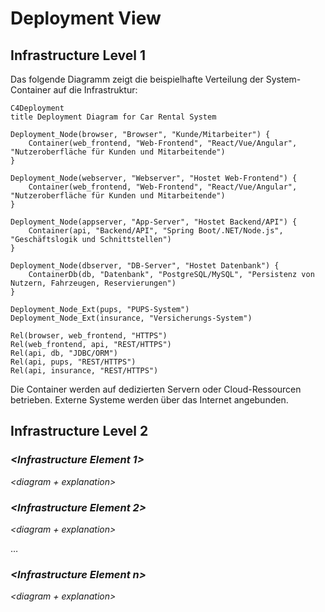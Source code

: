 # Deployment View

## Infrastructure Level 1

Das folgende Diagramm zeigt die beispielhafte Verteilung der System-Container auf die Infrastruktur:

```mermaid
C4Deployment
title Deployment Diagram for Car Rental System

Deployment_Node(browser, "Browser", "Kunde/Mitarbeiter") {
    Container(web_frontend, "Web-Frontend", "React/Vue/Angular", "Nutzeroberfläche für Kunden und Mitarbeitende")
}

Deployment_Node(webserver, "Webserver", "Hostet Web-Frontend") {
    Container(web_frontend, "Web-Frontend", "React/Vue/Angular", "Nutzeroberfläche für Kunden und Mitarbeitende")
}

Deployment_Node(appserver, "App-Server", "Hostet Backend/API") {
    Container(api, "Backend/API", "Spring Boot/.NET/Node.js", "Geschäftslogik und Schnittstellen")
}

Deployment_Node(dbserver, "DB-Server", "Hostet Datenbank") {
    ContainerDb(db, "Datenbank", "PostgreSQL/MySQL", "Persistenz von Nutzern, Fahrzeugen, Reservierungen")
}

Deployment_Node_Ext(pups, "PUPS-System")
Deployment_Node_Ext(insurance, "Versicherungs-System")

Rel(browser, web_frontend, "HTTPS")
Rel(web_frontend, api, "REST/HTTPS")
Rel(api, db, "JDBC/ORM")
Rel(api, pups, "REST/HTTPS")
Rel(api, insurance, "REST/HTTPS")
```

Die Container werden auf dedizierten Servern oder Cloud-Ressourcen betrieben. Externe Systeme werden über das Internet angebunden.

## Infrastructure Level 2

### *&lt;Infrastructure Element 1&gt;*

*&lt;diagram + explanation&gt;*

### *&lt;Infrastructure Element 2&gt;*

*&lt;diagram + explanation&gt;*

…

### *&lt;Infrastructure Element n&gt;*

*&lt;diagram + explanation&gt;*
